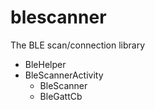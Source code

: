# blescanner
The BLE scan/connection library
* BleHelper
* BleScannerActivity
    - BleScanner
    - BleGattCb
